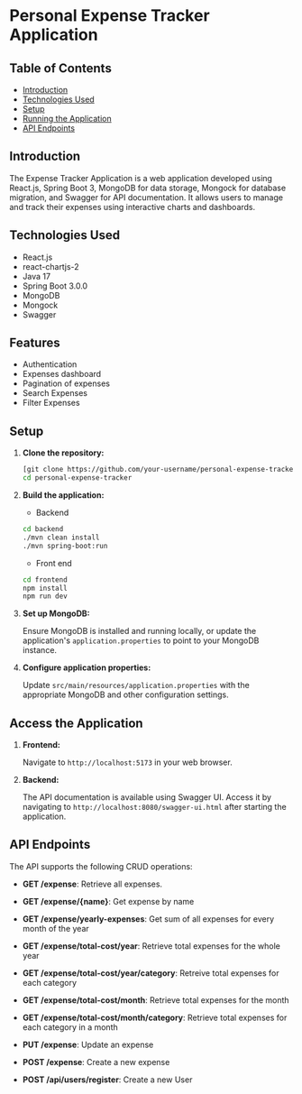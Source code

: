 
# Personal Expense Tracker Application

## Table of Contents
- [Introduction](#introduction)
- [Technologies Used](#technologies-used)
- [Setup](#setup)
- [Running the Application](#running-the-application)
- [API Endpoints](#api-endpoints)

## Introduction

The Expense Tracker Application is a web application developed using React.js, Spring Boot 3, MongoDB for data storage, Mongock for database migration, and Swagger for API documentation. It allows users to manage and track their expenses using interactive charts and dashboards.

## Technologies Used

- React.js
- react-chartjs-2
- Java 17
- Spring Boot 3.0.0
- MongoDB
- Mongock
- Swagger

## Features

- Authentication
- Expenses dashboard
- Pagination of expenses
- Search Expenses
- Filter Expenses

## Setup

1. **Clone the repository:**

    ```bash
    [git clone https://github.com/your-username/personal-expense-tracker.git]
    cd personal-expense-tracker
    ```

2. **Build the application:**
    - Backend
    ```bash
    cd backend
    ./mvn clean install
    ./mvn spring-boot:run
    ```
    - Front end
    ```bash
    cd frontend
    npm install
    npm run dev
    ```
       



3. **Set up MongoDB:**

    Ensure MongoDB is installed and running locally, or update the application's `application.properties` to point to your MongoDB instance.

4. **Configure application properties:**

    Update `src/main/resources/application.properties` with the appropriate MongoDB and other configuration settings.

## Access the Application

1. **Frontend:**

   Navigate to `http://localhost:5173` in your web browser.

2. **Backend:**

   The API documentation is available using Swagger UI. Access it by navigating to `http://localhost:8080/swagger-ui.html` after starting the application.


## API Endpoints

The API supports the following CRUD operations:

- **GET /expense**: Retrieve all expenses.
- **GET /expense/{name}**: Get expense by name
- **GET /expense/yearly-expenses**: Get sum of all expenses for every month of the year
- **GET /expense/total-cost/year**: Retrieve total expenses for the whole year
- **GET /expense/total-cost/year/category**: Retreive total expenses for each category
- **GET /expense/total-cost/month**: Retrieve total expenses for the month
- **GET /expense/total-cost/month/category**: Retrieve total expenses for each category in a month

- **PUT /expense**: Update an expense
- **POST /expense**: Create a new expense
- **POST /api/users/register**: Create a new User